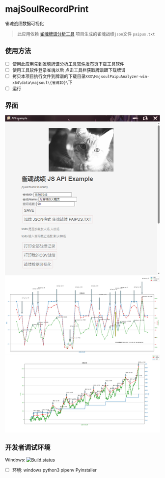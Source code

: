 # majSoulRecordPrint
 雀魂战绩数据可视化

>此应用依赖 [雀魂牌谱分析工具](https://github.com/zyr17/MajsoulPaipuAnalyzer) 项目生成的雀魂战绩`json`文件 `paipus.txt`

## 使用方法

- [ ] 使用此应用先到[雀魂牌谱分析工具软件发布页](https://github.com/zyr17/MajsoulPaipuAnalyzer/releases/)下载工具软件
- [ ] 使用工具软件登录雀魂以后 点击工具栏获取牌谱跟下载牌谱
- [ ] 拷贝本项目执行文件到牌谱的下载目录`XXX\MajsoulPaipuAnalyzer-win-x64\data\majsoul\{雀魂ID}\`下 
- [ ] 运行

## 界面

![界面](界面.png)
![近期战绩表](./MajSoulTrends.png)
![全期战绩表](./MajSoulHistory.png)

## 开发者调试环境

Windows: [![Build status](https://ci.appveyor.com/api/projects/status/fyirnuhsunq73brc?svg=true)](https://ci.appveyor.com/project/zyr17/majsoulpaipuanalyzer)

- [ ] 环境: windows python3 pipenv Pyinstaller